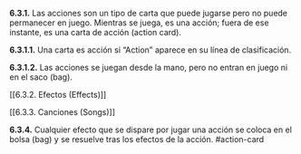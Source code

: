 **6.3.1.** Las acciones son un tipo de carta que puede jugarse pero no puede permanecer en juego. Mientras se juega, es una acción; fuera de ese instante, es una carta de acción (action card).  

**6.3.1.1.** Una carta es acción si “Action” aparece en su línea de clasificación.  

**6.3.1.2.** Las acciones se juegan desde la mano, pero no entran en juego ni en el saco (bag).

[[6.3.2. Efectos (Effects)]]

[[6.3.3. Canciones (Songs)]]

**6.3.4.** Cualquier efecto que se dispare por jugar una acción se coloca en el bolsa (bag) y se resuelve tras los efectos de la acción.
#action-card
